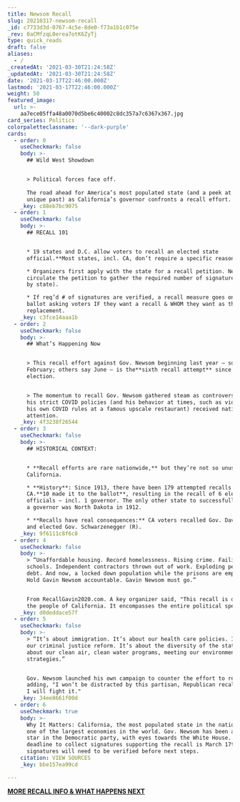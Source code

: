 ```yaml
---
title: Newsom Recall
slug: 20210317-newsom-recall
_id: c7733d3d-0767-4c5e-8de0-f73a1b1c075e
_rev: 0aCMfzqL0erea7otK6ZyTj
type: quick_reads
draft: false
aliases:
  - /
_createdAt: '2021-03-30T21:24:58Z'
_updatedAt: '2021-03-30T21:24:58Z'
date: '2021-03-17T22:46:00.000Z'
lastmod: '2021-03-17T22:46:00.000Z'
weight: 50
featured_image:
  url: >-
    aa7ece05ffa48a0070d5be6c40002c8dc357a7c6367x367.jpg
card_series: Politics
colorpaletteclassname: '--dark-purple'
cards:
  - order: 0
    useCheckmark: false
    body: >-
      ## Wild West Showdown


      > Political forces face off.  
        
      The road ahead for America’s most populated state (and a peek at its
      unique past) as California’s governor confronts a recall effort.
    _key: c88eb7bc9075
  - order: 1
    useCheckmark: false
    body: >-
      ## RECALL 101


      * 19 states and D.C. allow voters to recall an elected state
      official.**Most states, incl. CA, don’t require a specific reason.**

      * Organizers first apply with the state for a recall petition. Next, they
      circulate the petition to gather the required number of signatures (varies
      by state).

      * If req’d # of signatures are verified, a recall measure goes on the
      ballot asking voters IF they want a recall & WHOM they want as the
      replacement.
    _key: c3fce14aaa1b
  - order: 2
    useCheckmark: false
    body: >-
      ## What’s Happening Now


      > This recall effort against Gov. Newsom beginning last year – some report
      February; others say June – is the**sixth recall attempt** since his 2018
      election.


      > The momentum to recall Gov. Newsom gathered steam as controversy over
      his strict COVID policies (and his behavior at times, such as violating
      his own COVID rules at a famous upscale restaurant) received national
      attention.
    _key: 4f3238f26544
  - order: 3
    useCheckmark: false
    body: >-
      ## HISTORICAL CONTEXT:


      * **Recall efforts are rare nationwide,** but they’re not so unusual in
      California.

      * **History**: Since 1913, there have been 179 attempted recalls in
      CA.**10 made it to the ballot**, resulting in the recall of 6 elected
      officials – incl. 1 governor. The only other state to successfully recall
      a governor was North Dakota in 1912.

      * **Recalls have real consequences:** CA voters recalled Gov. Davis (D)
      and elected Gov. Schwarzenegger (R).
    _key: 9f6111c8f6c8
  - order: 4
    useCheckmark: false
    body: >-
      > “Unaffordable housing. Record homelessness. Rising crime. Failing
      schools. Independent contractors thrown out of work. Exploding pension
      debt. And now, a locked down population while the prisons are emptied.
      Hold Gavin Newsom accountable. Gavin Newsom must go.”


      From RecallGavin2020.com. A key organizer said, "This recall is driven by
      the people of California. It encompasses the entire political spectrum."
    _key: d0deddace57f
  - order: 5
    useCheckmark: false
    body: >-
      > “It’s about immigration. It’s about our health care policies. It’s about
      our criminal justice reform. It’s about the diversity of the state. It’s
      about our clean air, clean water programs, meeting our environmental
      strategies.”


      Gov. Newsom launched his own campaign to counter the effort to recall him,
      adding, "I won’t be distracted by this partisan, Republican recall -- but
      I will fight it."
    _key: 34ee8661f00d
  - order: 6
    useCheckmark: true
    body: >-
      Why It Matters: California, the most populated state in the nation, has
      one of the largest economies in the world. Gov. Newsom has been a rising
      star in the Democratic party, with eyes towards the White House. The
      deadline to collect signatures supporting the recall is March 17th –
      signatures will need to be verified before next steps.
    citation: VIEW SOURCES
    _key: bbe157ea99cd

---
```

[**MORE RECALL INFO & WHAT HAPPENS NEXT**](https://calmatters.org/explainers/recalling-california-governor-explained/)